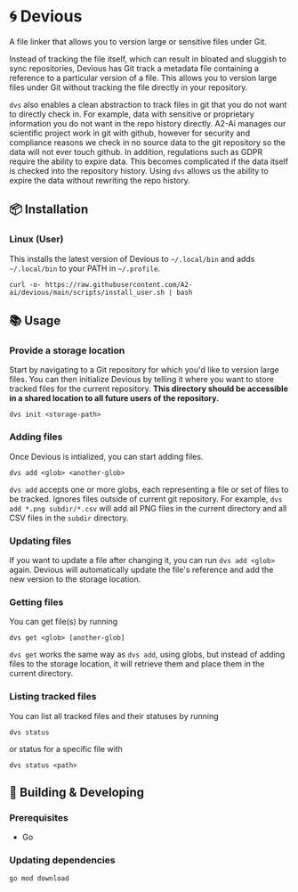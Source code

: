 # 🌀 Devious
A file linker that allows you to version large or sensitive files under Git.

Instead of tracking the file itself, which can result in bloated and sluggish to sync repositories, Devious has Git track a metadata file containing a reference to a particular version of a file. This allows you to version large files under Git without tracking the file directly in your repository.

`dvs` also enables a clean abstraction to track files in git that you do not want to directly check in. For example, data with sensitive or proprietary information you do not want in the repo history directly. A2-Ai manages our scientific project work in git with github, however for security and compliance reasons we check in no source data to the git repository so the data will not ever touch github. In addition, regulations such as GDPR require the ability to expire data. This becomes complicated if the data itself is checked into the repository history. Using `dvs` allows us the ability to expire the data without rewriting the repo history.

## 📦 Installation
### Linux (User)
This installs the latest version of Devious to `~/.local/bin` and adds `~/.local/bin` to your PATH in `~/.profile`.
```
curl -o- https://raw.githubusercontent.com/A2-ai/devious/main/scripts/install_user.sh | bash
```

## 📚 Usage
### Provide a storage location
Start by navigating to a Git repository for which you'd like to version large files. You can then initialize Devious by telling it where you want to store tracked files for the current repository. **This directory should be accessible in a shared location to all future users of the repository.**
```
dvs init <storage-path>
```

### Adding files
Once Devious is intialized, you can start adding files.
```
dvs add <glob> <another-glob>
```
`dvs add` accepts one or more globs, each representing a file or set of files to be tracked. Ignores files outside of current git repository. For example, `dvs add *.png subdir/*.csv` will add all PNG files in the current directory and all CSV files in the `subdir` directory.

### Updating files
If you want to update a file after changing it, you can run `dvs add <glob>` again. Devious will automatically update the file's reference and add the new version to the storage location.

### Getting files
You can get file(s) by running
```
dvs get <glob> [another-glob]
```
`dvs get` works the same way as `dvs add`, using globs, but instead of adding files to the storage location, it will retrieve them and place them in the current directory.


### Listing tracked files
You can list all tracked files and their statuses by running
```
dvs status
```
or status for a specific file with
```
dvs status <path>
```

## 🧰 Building & Developing

### Prerequisites
- Go

### Updating dependencies
```
go mod download
```
